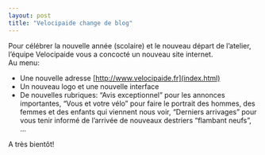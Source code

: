 ```yaml
---
layout: post
title: "Velocipaide change de blog"
---
```



Pour célébrer la nouvelle année (scolaire) et le nouveau départ de l’atelier, l’équipe Velocipaide vous a concocté un nouveau site internet.<br/>
Au menu:
* Une nouvelle adresse [http://www.velocipaide.fr](index.html)
* Un nouveau logo et une nouvelle interface
* De nouvelles rubriques: “Avis exceptionnel” pour les annonces importantes, “Vous et votre vélo” pour faire le portrait des hommes, des femmes et des enfants qui viennent nous voir, “Derniers arrivages” pour vous tenir informé de l’arrivée de nouveaux destriers “flambant neufs”, …
  
A très bientôt!
